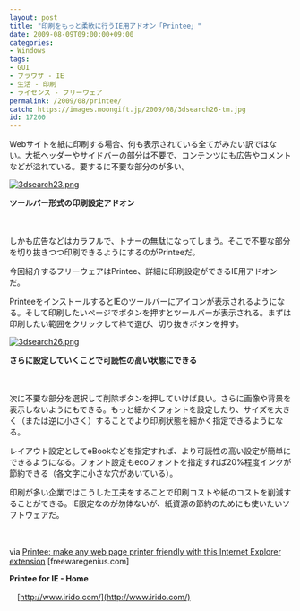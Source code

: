 ```yaml
---
layout: post
title: "印刷をもっと柔軟に行うIE用アドオン「Printee」"
date: 2009-08-09T09:00:00+09:00
categories:
- Windows
tags: 
- GUI
- ブラウザ - IE
- 生活 - 印刷
- ライセンス - フリーウェア
permalink: /2009/08/printee/
catch: https://images.moongift.jp/2009/08/3dsearch26-tm.jpg
id: 17200
---
```

Webサイトを紙に印刷する場合、何も表示されている全てがみたい訳ではない。大抵ヘッダーやサイドバーの部分は不要で、コンテンツにも広告やコメントなどが溢れている。要するに不要な部分のが多い。

  

[![3dsearch23.png](https://images.moongift.jp/2009/08/3dsearch23-tm.jpg)](https://images.moongift.jp/2009/08/3dsearch23.png)  
  
**ツールバー形式の印刷設定アドオン**

  

　

  

しかも広告などはカラフルで、トナーの無駄になってしまう。そこで不要な部分を切り抜きつつ印刷できるようにするのがPrinteeだ。

  

今回紹介するフリーウェアはPrintee、詳細に印刷設定ができるIE用アドオンだ。

  
<!--more-->

PrinteeをインストールするとIEのツールバーにアイコンが表示されるようになる。そして印刷したいページでボタンを押すとツールバーが表示される。まずは印刷したい範囲をクリックして枠で選び、切り抜きボタンを押す。

  

[![3dsearch26.png](https://images.moongift.jp/2009/08/3dsearch26-tm.jpg)](https://images.moongift.jp/2009/08/3dsearch26.png)  
  
**さらに設定していくことで可読性の高い状態にできる**

  

　

  

次に不要な部分を選択して削除ボタンを押していけば良い。さらに画像や背景を表示しないようにもできる。もっと細かくフォントを設定したり、サイズを大きく（または逆に小さく）することでより印刷状態を細かく指定できるようになる。

  

レイアウト設定としてeBookなどを指定すれば、より可読性の高い設定が簡単にできるようになる。フォント設定もecoフォントを指定すれば20%程度インクが節約できる（各文字に小さな穴があいている）。

  

印刷が多い企業ではこうした工夫をすることで印刷コストや紙のコストを削減することができる。IE限定なのが勿体ないが、紙資源の節約のためにも使いたいソフトウェアだ。

  

　

  

via [Printee: make any web page printer friendly with this Internet Explorer extension](http://www.freewaregenius.com/2009/08/04/printee-make-any-web-page-printer-friendly-with-this-internet-explorer-extension/) [freewaregenius.com]

  

**Printee for IE - Home**  
  
　[http://www.irido.com/](http://www.irido.com/)

  

